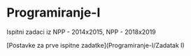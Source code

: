 # Programiranje-I
Ispitni zadaci iz NPP - 2014x2015, NPP - 2018x2019

[Postavke za prve ispitne zadatke](Programiranje-I/Zadatak I)
